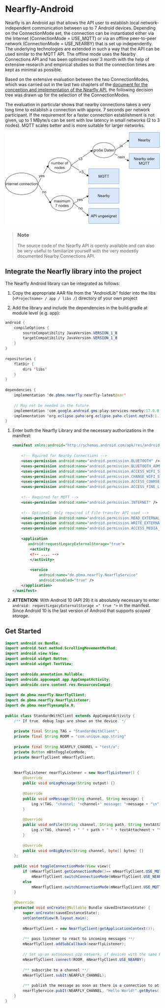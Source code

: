 # Nearfly-Android


Nearfly is an Android api that allows the API user to establish local network-independent communication between up to 7 Android devices. Depending on the ConnectionMode set, the connection can be instantiated either via the Internet (ConnectionMode = USE_MQTT) or via an offline peer-to-peer network (ConnectionMode = USE_NEARBY) that is set up independently. The underlying technologies are extended in such a way that the API can be used similar to the MQTT API. The offline mode uses the Nearby Connections API and has been optimized over 3 month with the help of extensive research and empirical studies so that the connection times are kept as minimal as possible.

Based on the extensive evaluation between the two ConnectionModes, which was carried out in the last two chapters of the [document for the conception and implementation of the Nearfly API](Nearfly_API_conception_and_implementation.pdf), the following decision tree was drawn up for the selection of the ConnectionModes.

The evaluation in particular shows that nearby connections takes a very long time to establish a connection with approx. 7 seconds per network participant. If the requirement for a faster connection establishment is not given, up to 1 MByte/s can be sent with low latency in small networks (2 to 3 nodes). MQTT scales better and is more suitable for larger networks.

![alt text](decisiontree.png "Decisiontree for the Nearfly-ConnectionModes")

> ### Note
>
> The source code of the Nearfly API is openly available and can also be very useful to familiarize yourself with the very modestly documented Nearby Connections API. 



## Integrate the Nearfly library into the project

The Nearfly Android library can be integrated as follows:

1. Copy the appropriate AAR file from the "AndroidLib" folder into the libs (`<Projectname> / app / libs /`) directory of your own project

2. Add the library and include the dependencies in the build.gradle at module level (e.g. app):

```java
android {
    compileOptions {
        sourceCompatibility JavaVersion.VERSION_1_8
        targetCompatibility JavaVersion.VERSION_1_8
    }
}

repositories {
    flatDir {
        dirs 'libs'
    }
}

dependencies {
    implementation 'de.pbma.nearfly:nearfly-latest@aar'
    
    // May not be needed in the future
    implementation 'com.google.android.gms:play-services-nearby:17.0.0'
    implementation 'org.eclipse.paho:org.eclipse.paho.client.mqttv3:1.1.0'
}

```

1. Enter both the Nearfly Library and the necessary authorizations in the manifest:

   ```xml
   <manifest xmlns:android="http://schemas.android.com/apk/res/android">
   
       <!-- Rquired for Nearby Connections -->
       <uses-permission android:name="android.permission.BLUETOOTH" />
       <uses-permission android:name="android.permission.BLUETOOTH_ADMIN" />
       <uses-permission android:name="android.permission.ACCESS_WIFI_STATE" />
       <uses-permission android:name="android.permission.CHANGE_WIFI_STATE" />
       <uses-permission android:name="android.permission.ACCESS_COARSE_LOCATION" />
       <uses-permission android:name="android.permission.ACCESS_FINE_LOCATION" />
       
       <!-- Required for MQTT -->
       <uses-permission android:name="android.permission.INTERNET" />
       
       <!-- Optional: Only required if File transfer API used -->
       <uses-permission android:name="android.permission.READ_EXTERNAL_STORAGE " />
       <uses-permission android:name="android.permission.WRITE_EXTERNAL_STORAGE" />
       <uses-permission android:name="android.permission.ACCESS_MEDIA_LOCATION" />
   
       <application 
          android:requestLegacyExternalStorage="true">
           <activity
           <!-- .... -->
           </activity>
   
           <service
               android:name="de.pbma.nearfly.NearflyService"
               android:enabled="true" />
       </application>
   </manifest>
   ```
   
2. **ATTENTION**: With Android 10 (API 29) it is absolutely necessary to enter `android: requestLegacyExternalStorage =" true ">` in the manifest. Since Android 10 is the last version of Android that supports *scoped storage*.



## Get Started

```java
import android.os.Bundle;
import android.text.method.ScrollingMovementMethod;
import android.view.View;
import android.widget.Button;
import android.widget.TextView;

import androidx.annotation.Nullable;
import androidx.appcompat.app.AppCompatActivity;
import androidx.core.content.res.ResourcesCompat;

import de.pbma.nearfly.NearflyClient;
import de.pbma.nearfly.NearflyListener;
import de.pbma.nearflyexample.R;

public class StandardWithClient extends AppCompatActivity {
    /** If true, debug logs are shown on the device. */

    private final String TAG = "StandardWithClient";
    private final String ROOM = "com.unique.app.string"

    private final String NEARFLY_CHANNEL = "test/a";
    private Button mBtnToggleConMode;
    private NearflyClient mNearflyClient;


    NearflyListener nearflyListener = new NearflyListener() {
        @Override
        public void onLogMessage(String output) {}

        @Override
        public void onMessage(String channel, String message) {
            Log.v(TAG, "channel: "+channel+" message: "+message + "\n");      
        }

        @Override
        public void onFile(String channel, String path, String textAttachment){
            Log.v(TAG, channel + " " + path + " " + textAttachment + "\n");
        }

        @Override
        public void onBigBytes(String channel, byte[] bytes) {}
    };

    public void toggleConnectionMode(View view){
        if (mNearflyClient.getConnectionMode()== mNearflyClient.USE_MQTT)
            mNearflyClient.switchConnectionMode(mNearflyClient.USE_NEARBY);
        else
            mNearflyClient.switchConnectionMode(mNearflyClient.USE_MQTT);
    }

    @Override
    protected void onCreate(@Nullable Bundle savedInstanceState) {
        super.onCreate(savedInstanceState);
        setContentView(R.layout.main);

        mNearflyClient = new NearflyClient(getApplicationContext());
        
		/** pass listener to react to incoming messages **/
        mNearflyClient.addSubCallback(nearflyListener);
       
        // Set up an autonomous p2p network, if devices with the same ROOM string are nearby
        mNearflyClient.connect(ROOM, mNearflyClient.USE_NEARBY);
        
        /** subscribe to a channel **/
        mNearflyClient.subIt(NEARFLY_CHANNEL);
        
        /** publish the message as soon as there is a connection to at least one node **/
        nearflyService.pubIt(NEARFLY_CHANNEL, "Hello World!".getBytes(), 0, true);
    }
}
```

